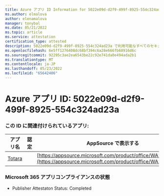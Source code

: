 ```yaml
---
title: Azure アプリ ID Information for 5022e09d-d2f9-499f-8925-554c324ad23a
ms.author: elmalova
author: elenamalova
manager: tonybal
ms.date: 05/21/2022
ms.topic: article
ms.service: attestation
certification_type: attested
description: 5022e09d-d2f9-499f-8925-554c324ad23a で利用可能なすべてのセキュリティとコンプライアンス情報。
ms.openlocfilehash: 6e5ff1276408dc68bf394c6a28e666fb68916d6c
ms.sourcegitcommit: 92295c3ae2ea6543be22c92e741da0e494ada2b1
ms.translationtype: MT
ms.contentlocale: ja-JP
ms.lasthandoff: 05/23/2022
ms.locfileid: "65642406"
---
```

# <a name="azure-app-id-5022e09d-d2f9-499f-8925-554c324ad23a"></a>Azure アプリ ID: 5022e09d-d2f9-499f-8925-554c324ad23a


### <a name="apps-associated-with-this-id"></a>この ID に関連付けられているアプリ:
| **アプリ名** | **認定** | **AppSource で表示する** |
|--------------|---------------|-----------------------|
| [Totara](../forward/WA200003222.md) |  | [https://appsource.microsoft.com/product/office/WA200003222](https://appsource.microsoft.com/product/office/WA200003222) |

### <a name="microsoft-365-app-compliance-status"></a>Microsoft 365 アプリコンプライアンスの状態
- Publisher Attestaton Status: Completed
